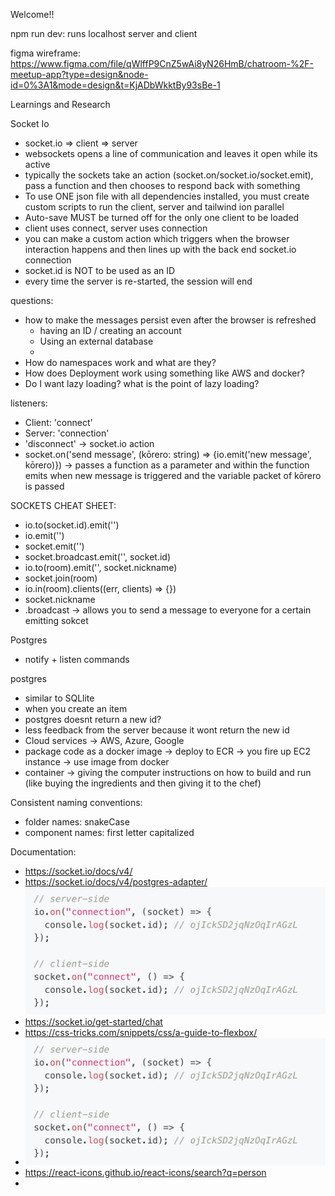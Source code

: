 Welcome!!

npm run dev: runs localhost server and client 

figma wireframe: 
https://www.figma.com/file/qWlffP9CnZ5wAi8yN26HmB/chatroom-%2F-meetup-app?type=design&node-id=0%3A1&mode=design&t=KjADbWkktBy93sBe-1


Learnings and Research
 
 Socket Io 
 - socket.io => client => server
 - websockets opens a line of communication and leaves it open while its active
 - typically the sockets take an action (socket.on/socket.io/socket.emit), pass a function and then chooses to respond back with something
 - To use ONE json file with all dependencies installed, you must create custom scripts to run the client, server and tailwind ion parallel 
 - Auto-save MUST be turned off for the only one client to be loaded
 - client uses connect, server uses connection
 - you can make a custom action which triggers when the browser interaction happens and then lines up with the back end socket.io connection
 - socket.id is NOT to be used as an ID
 - every time the server is re-started, the session will end


 questions: 
 - how to make the messages persist even after the browser is refreshed
    - having an ID / creating an account
    - Using an external database
    - 
 - How do namespaces work and what are they? 
 - How does Deployment work using something like AWS and docker?
 - Do I want lazy loading? what is the point of lazy loading?

 listeners: 
 - Client: 'connect'
 - Server: 'connection' 
 - 'disconnect' ->  socket.io action
 - socket.on('send message', (kōrero: string) => {io.emit('new message', kōrero)}) -> passes a function as a parameter and within the function emits when new message is triggered and the variable packet of kōrero is passed 


SOCKETS CHEAT SHEET: 
- io.to(socket.id).emit('')
- io.emit('')
- socket.emit('')
- socket.broadcast.emit('', socket.id)
- io.to(room).emit('', socket.nickname)
- socket.join(room)
- io.in(room).clients((err, clients) => {})
- socket.nickname
- .broadcast -> allows you to send a message to everyone for a certain emitting sokcet

Postgres
- notify + listen commands

postgres
- similar to SQLlite 
- when you create an item 
- postgres doesnt return a new id? 
- less feedback from the server because it wont return the new id
- Cloud services -> AWS, Azure, Google
- package code as a docker image -> deploy to ECR -> you fire up EC2 instance -> use image from docker
- container -> giving the computer instructions on how to build and run (like buying the ingredients and then giving it to the chef)


Consistent naming conventions: 
- folder names: snakeCase
- component names: first letter capitalized


Documentation: 
- https://socket.io/docs/v4/
- https://socket.io/docs/v4/postgres-adapter/
![socket.io postgres adapter](image.png)
- https://socket.io/get-started/chat
- https://css-tricks.com/snippets/css/a-guide-to-flexbox/
- ![Client and server set up](image.png)
- https://react-icons.github.io/react-icons/search?q=person
- 